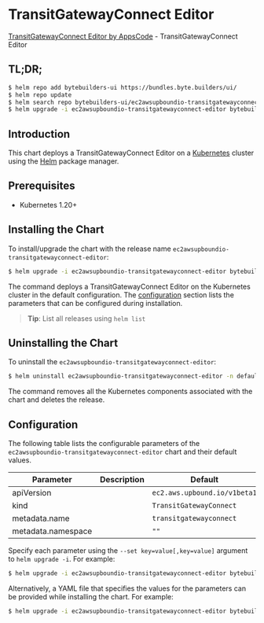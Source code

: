 # TransitGatewayConnect Editor

[TransitGatewayConnect Editor by AppsCode](https://byte.builders) - TransitGatewayConnect Editor

## TL;DR;

```bash
$ helm repo add bytebuilders-ui https://bundles.byte.builders/ui/
$ helm repo update
$ helm search repo bytebuilders-ui/ec2awsupboundio-transitgatewayconnect-editor --version=v0.4.18
$ helm upgrade -i ec2awsupboundio-transitgatewayconnect-editor bytebuilders-ui/ec2awsupboundio-transitgatewayconnect-editor -n default --create-namespace --version=v0.4.18
```

## Introduction

This chart deploys a TransitGatewayConnect Editor on a [Kubernetes](http://kubernetes.io) cluster using the [Helm](https://helm.sh) package manager.

## Prerequisites

- Kubernetes 1.20+

## Installing the Chart

To install/upgrade the chart with the release name `ec2awsupboundio-transitgatewayconnect-editor`:

```bash
$ helm upgrade -i ec2awsupboundio-transitgatewayconnect-editor bytebuilders-ui/ec2awsupboundio-transitgatewayconnect-editor -n default --create-namespace --version=v0.4.18
```

The command deploys a TransitGatewayConnect Editor on the Kubernetes cluster in the default configuration. The [configuration](#configuration) section lists the parameters that can be configured during installation.

> **Tip**: List all releases using `helm list`

## Uninstalling the Chart

To uninstall the `ec2awsupboundio-transitgatewayconnect-editor`:

```bash
$ helm uninstall ec2awsupboundio-transitgatewayconnect-editor -n default
```

The command removes all the Kubernetes components associated with the chart and deletes the release.

## Configuration

The following table lists the configurable parameters of the `ec2awsupboundio-transitgatewayconnect-editor` chart and their default values.

|     Parameter      | Description |                 Default                 |
|--------------------|-------------|-----------------------------------------|
| apiVersion         |             | <code>ec2.aws.upbound.io/v1beta1</code> |
| kind               |             | <code>TransitGatewayConnect</code>      |
| metadata.name      |             | <code>transitgatewayconnect</code>      |
| metadata.namespace |             | <code>""</code>                         |


Specify each parameter using the `--set key=value[,key=value]` argument to `helm upgrade -i`. For example:

```bash
$ helm upgrade -i ec2awsupboundio-transitgatewayconnect-editor bytebuilders-ui/ec2awsupboundio-transitgatewayconnect-editor -n default --create-namespace --version=v0.4.18 --set apiVersion=ec2.aws.upbound.io/v1beta1
```

Alternatively, a YAML file that specifies the values for the parameters can be provided while
installing the chart. For example:

```bash
$ helm upgrade -i ec2awsupboundio-transitgatewayconnect-editor bytebuilders-ui/ec2awsupboundio-transitgatewayconnect-editor -n default --create-namespace --version=v0.4.18 --values values.yaml
```
